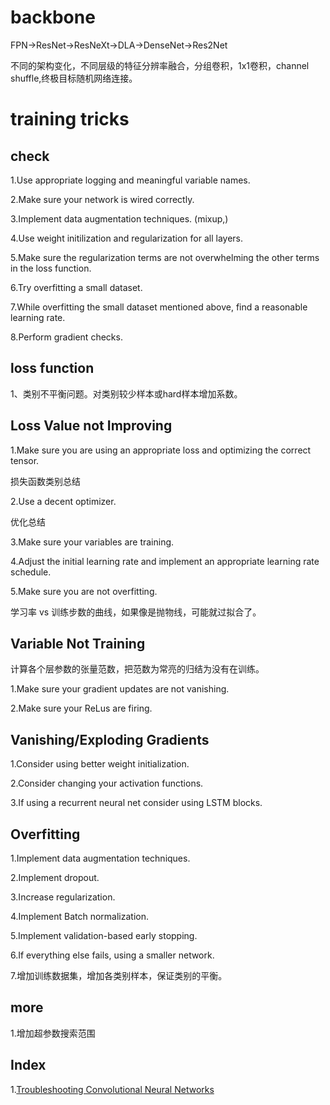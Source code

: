 # backbone
FPN->ResNet->ResNeXt->DLA->DenseNet->Res2Net

不同的架构变化，不同层级的特征分辨率融合，分组卷积，1x1卷积，channel shuffle,终极目标随机网络连接。


# training tricks

## check 

1.Use appropriate logging and meaningful variable names.
 
2.Make sure your network is wired correctly.

3.Implement data augmentation techniques. (mixup,)

4.Use weight initilization and regularization for all layers. 

5.Make sure the regularization terms are not overwhelming the other terms in the loss function.

6.Try overfitting a small dataset.

7.While overfitting the small dataset mentioned above, find a reasonable learning rate. 

8.Perform gradient checks.


## loss function

1、类别不平衡问题。对类别较少样本或hard样本增加系数。

## Loss Value not Improving

1.Make sure you are using an appropriate loss and optimizing the correct tensor.

损失函数类别总结

2.Use a decent optimizer. 

优化总结

3.Make sure your variables are training. 

4.Adjust the initial learning rate and implement an appropriate learning rate schedule. 

5.Make sure you are not overfitting.

学习率 vs 训练步数的曲线，如果像是抛物线，可能就过拟合了。

## Variable Not Training

计算各个层参数的张量范数，把范数为常亮的归结为没有在训练。

1.Make sure your gradient updates are not vanishing.

2.Make sure your ReLus are firing.

## Vanishing/Exploding Gradients

1.Consider using better weight initialization. 

2.Consider changing your activation functions. 

3.If using a recurrent neural net consider using LSTM blocks.

## Overfitting

1.Implement data augmentation techniques.

2.Implement dropout. 

3.Increase regularization.

4.Implement Batch normalization. 

5.Implement validation-based early stopping. 

6.If everything else fails, using a smaller network.

7.增加训练数据集，增加各类别样本，保证类别的平衡。

## more

1.增加超参数搜索范围

## Index 

1.[Troubleshooting Convolutional Neural Networks](https://gist.github.com/zeyademam/0f60821a0d36ea44eef496633b4430fc#before-troubleshooting)


